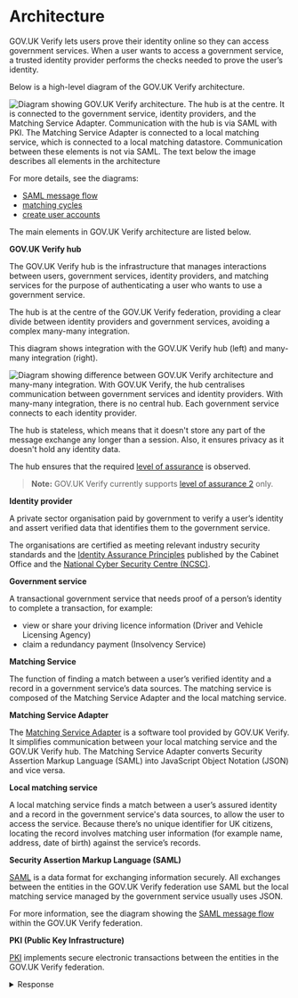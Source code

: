 # Architecture


GOV.UK Verify lets users prove their identity online so they can access
government services. When a user wants to access a government service, a
trusted identity provider performs the checks needed to prove the
user’s identity.

<a name="architecture-diagram"></a>

Below is a high-level diagram of the GOV.UK Verify architecture.

![Diagram showing GOV.UK Verify architecture. The hub is at the centre. It is connected to the government service, identity providers, and the Matching Service Adapter. Communication with the hub is via SAML with PKI. The Matching Service Adapter is connected to a local matching service, which is connected to a local matching datastore. Communication between these elements is not via SAML. The text below the image describes all elements in the architecture](/documentation/arch/arch_overview.svg)

For more details, see the diagrams:

* [SAML message flow](#saml-flow-diagram)
* [matching cycles](#matching-cycles-diagram)
* [create user accounts](#create-user-accounts-diagram)


The main elements in GOV.UK Verify architecture are listed below.

**GOV.UK Verify hub**

The GOV.UK Verify hub is the infrastructure that manages interactions between users, government services, identity providers, and matching services for the purpose of authenticating a user who wants to use a government service.

The hub is at the centre of the GOV.UK Verify federation, providing a clear divide between identity providers and government services, avoiding a complex many-many integration. 

This diagram shows integration with the GOV.UK Verify hub (left) and many-many integration (right).

![Diagram showing difference between GOV.UK Verify architecture and many-many integration. With GOV.UK Verify, the hub centralises communication between government services and identity providers. With many-many integration, there is no central hub. Each government service connects to each identity provider.](/documentation/arch/manyintegration.svg)

The hub is stateless, which means that it doesn't store any part of the message exchange any longer than a session. Also, it ensures privacy as it doesn't hold any identity data.

The hub ensures that the required [level of assurance](#glossary-level-of-assurance) is observed.

> **Note:**
> GOV.UK Verify currently supports
> [level of assurance 2](#glossary-level-of-assurance-2) only.


**Identity provider**

A private sector organisation paid by government to verify a user’s
identity and assert verified data that identifies them to the
government service.

The organisations are certified as meeting relevant industry security
standards and the [Identity Assurance Principles](https://www.gov.uk/government/consultations/draft-identity-assurance-principles/privacy-and-consumer-advisory-group-draft-identity-assurance-principles#the-nine-identity-assurance-principles) published by the
Cabinet Office and the [National Cyber Security Centre
(NCSC)](https://www.ncsc.gov.uk/).


**Government service**

A transactional government service that needs proof of a person’s identity to complete a transaction, for example:

* view or share your driving licence information (Driver and Vehicle Licensing Agency)
* claim a redundancy payment (Insolvency Service)


**Matching Service**

The function of finding a match between a user’s verified identity and
a record in a government service’s data sources. The matching service
is composed of the Matching Service Adapter and the local matching
service.


**Matching Service Adapter**

The [Matching Service Adapter](#matching-service-adapter) is a software tool provided by
GOV.UK Verify. It simplifies communication between your local matching
service and the GOV.UK Verify hub. The Matching Service Adapter
converts Security Assertion Markup Language (SAML) into JavaScript Object Notation (JSON) and vice versa.


**Local matching service**

A local matching service finds a match between a user’s assured
identity and a record in the government service's data sources, to
allow the user to access the service. Because there’s no unique
identifier for UK citizens, locating the record involves matching user
information (for example name, address, date of birth) against the
service’s records.

**Security Assertion Markup Language (SAML)**

[SAML](#saml) is a data format for exchanging information securely.
All exchanges between the entities in the GOV.UK Verify federation use
SAML but the local matching service managed by the government service
usually uses JSON.

For more information, see the
diagram showing the [SAML message flow](#saml-flow-diagram) within the GOV.UK
Verify federation.

**PKI (Public Key Infrastructure)**

[PKI](#public-key-infrastructure) implements secure electronic transactions between the
entities in the GOV.UK Verify federation.





<details>
<summary>
Response
</summary>

If the request is successful, `response` will be a `dict`:

```python
{
        "id": "bfb50d92-100d-4b8b-b559-14fa3b091cda",
        "reference": None,
        "content": {
                    "body": "Some words",
                    "from_number": "40604"
                    },
        "uri": "https://api.notifications.service.gov.uk/v2/notifications/ceb50d92-100d-4b8b-b559-14fa3b091cd",
        "template": {
                     "id": "ceb50d92-100d-4b8b-b559-14fa3b091cda",
                     "version": 1,
                     "uri": "https://api.notifications.service.gov.uk/v2/templates/bfb50d92-100d-4b8b-b559-14fa3b091cda"
                     }
}
```
</details>

